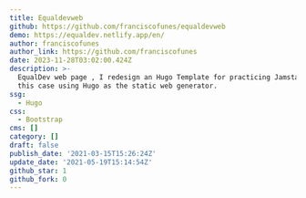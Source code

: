 ```yaml
---
title: Equaldevweb
github: https://github.com/franciscofunes/equaldevweb
demo: https://equaldev.netlify.app/en/
author: franciscofunes
author_link: https://github.com/franciscofunes
date: 2023-11-28T03:02:00.424Z
description: >-
  EqualDev web page , I redesign an Hugo Template for practicing Jamstack, in
  this case using Hugo as the static web generator.
ssg:
  - Hugo
css:
  - Bootstrap
cms: []
category: []
draft: false
publish_date: '2021-03-15T15:26:24Z'
update_date: '2021-05-19T15:14:54Z'
github_star: 1
github_fork: 0
---
```

